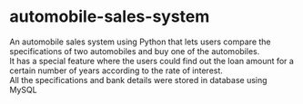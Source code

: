 # automobile-sales-system
An automobile sales system using Python that lets users compare the specifications of two automobiles and buy one of the automobiles.<br>
It has a special feature where the users could find out the loan amount for a certain number of years according to the rate of interest.<br>
All the specifications and bank details were stored in database using MySQL
